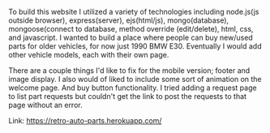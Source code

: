 To build this website I utilized a variety of technologies including node.js(js outside browser), express(server), ejs(html/js), mongo(database), mongoose(connect to database, method override (edit/delete), html, css, and javascript. I wanted to build a place where people can buy new/used parts for older vehicles, for now just 1990 BMW E30. Eventually I would add other vehicle models, each with their own page.

There are a couple things I'd like to fix for the mobile version; footer and image display. I also would of liked to include some sort of animation on the welcome page. And buy button functionality. I tried adding a request page to list part requests but couldn't get the link to post the requests to that page without an error.


Link: https://retro-auto-parts.herokuapp.com/
